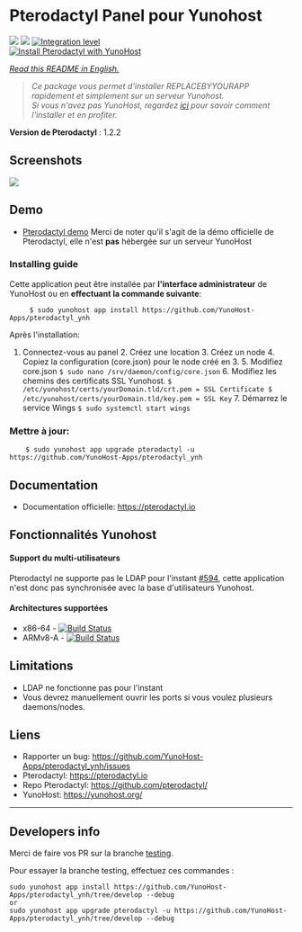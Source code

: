 # Pterodactyl Panel pour Yunohost

![](https://ci-apps.yunohost.org/ci/badges/pterodactyl.maintain.svg) ![](https://ci-apps.yunohost.org/ci/badges/pterodactyl.status.svg) [![Integration level](https://dash.yunohost.org/integration/pterodactyl.svg)](https://dash.yunohost.org/appci/app/pterodactyl)  
[![Install Pterodactyl with YunoHost](https://install-app.yunohost.org/install-with-yunohost.svg)](https://install-app.yunohost.org/?app=pterodactyl)

*[Read this README in English.](./README.md)*

> *Ce package vous permet d'installer REPLACEBYYOURAPP rapidement et simplement sur un serveur Yunohost.  
Si vous n'avez pas YunoHost, regardez [ici](https://yunohost.org/#/install) pour savoir comment l'installer et en profiter.*


**Version de Pterodactyl** : 1.2.2

## Screenshots

![](https://pterodactyl.io/frontpage/mockup-macbook-grey.png)

## Demo

* [Pterodactyl demo](https://demo.pterodactyl.io/)
Merci de noter qu'il s'agit de la démo officielle de Pterodactyl, elle n'est **pas** hébergée sur un serveur YunoHost

### Installing guide

 Cette application peut être installée par **l'interface administrateur** de YunoHost ou en **effectuant la commande suivante**:

         $ sudo yunohost app install https://github.com/YunoHost-Apps/pterodactyl_ynh
         

Après l'installation:
         
1. Connectez-vous au panel
    2. Créez une location
    3. Créez un node
    4. Copiez la configuration (core.json) pour le node créé en 3.
    5. Modifiez core.json
        `$ sudo nano /srv/daemon/config/core.json`
    6. Modifiez les chemins des certificats SSL Yunohost.
         `$ /etc/yunohost/certs/yourDomain.tld/crt.pem = SSL Certificate
         $ /etc/yunohost/certs/yourDomain.tld/key.pem = SSL Key`
    7. Démarrez le service Wings
         `$ sudo systemctl start wings`
         
### Mettre à jour:

        $ sudo yunohost app upgrade pterodactyl -u https://github.com/YunoHost-Apps/pterodactyl_ynh

## Documentation

 * Documentation officielle: https://pterodactyl.io

## Fonctionnalités Yunohost

#### Support du multi-utilisateurs

Pterodactyl ne supporte pas le LDAP pour l'instant [#594](https://github.com/pterodactyl/panel/issues/594), cette application n'est donc pas synchronisée avec la base d'utilisateurs Yunohost.

#### Architectures supportées

* x86-64 - [![Build Status](https://ci-apps.yunohost.org/ci/logs/pterodactyl%20%28Apps%29.svg)](https://ci-apps.yunohost.org/ci/apps/pterodactyl/)
* ARMv8-A - [![Build Status](https://ci-apps-arm.yunohost.org/ci/logs/pterodactyl%20%28Apps%29.svg)](https://ci-apps-arm.yunohost.org/ci/apps/pterodactyl/)

## Limitations

* LDAP ne fonctionne pas pour l'instant
* Vous devrez manuellement ouvrir les ports si vous voulez plusieurs daemons/nodes.

## Liens

 * Rapporter un bug: https://github.com/YunoHost-Apps/pterodactyl_ynh/issues
 * Pterodactyl: https://pterodactyl.io
 * Repo Pterodactyl: https://github.com/pterodactyl/
 * YunoHost: https://yunohost.org/

---

## Developers info

Merci de faire vos PR sur la branche [testing](https://github.com/YunoHost-Apps/pterodactyl_ynh/tree/testing).

Pour essayer la branche testing, effectuez ces commandes :
```
sudo yunohost app install https://github.com/YunoHost-Apps/pterodactyl_ynh/tree/develop --debug
or
sudo yunohost app upgrade pterodactyl -u https://github.com/YunoHost-Apps/pterodactyl_ynh/tree/develop --debug
```
